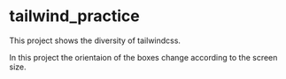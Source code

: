 # tailwind_practice

This project shows the diversity of tailwindcss.

In this project the orientaion of the boxes change according to the screen size.
